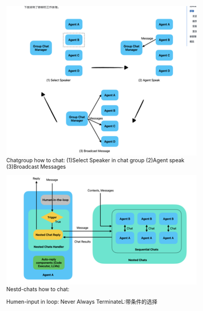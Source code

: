 ![Alt text](Screenshot_20240417_102558.png)
Chatgroup how to chat:
(1)Select Speaker in chat group
(2)Agent speak
(3)Broadcast Messages



![Alt text](Screenshot_20240417_103105.png)
Nestd-chats how to chat:

Humen-input in loop:
Never
Always
TerminateL:带条件的选择